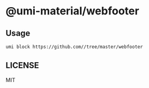 # @umi-material/webfooter



## Usage

```sh
umi block https://github.com//tree/master/webfooter
```

## LICENSE

MIT
